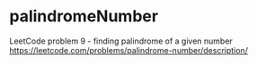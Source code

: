 # palindromeNumber
LeetCode problem 9 - finding palindrome of a given number https://leetcode.com/problems/palindrome-number/description/
